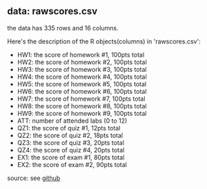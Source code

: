 ## data: rawscores.csv 

the data has 335 rows and 16 columns.

Here's the description of the R objects(columns) in 'rawscores.csv':

* HW1: the score of homework #1, 100pts total
* HW2: the score of homework #2, 100pts total
* HW3: the score of homework #3, 100pts total
* HW4: the score of homework #4, 100pts total
* HW5: the score of homework #5, 100pts total
* HW6: the score of homework #6, 100pts total
* HW7: the score of homework #7, 100pts total
* HW8: the score of homework #8, 100pts total
* HW9: the score of homework #9, 100pts total
* ATT: number of attended labs (0 to 12)
* QZ1: the score of quiz #1, 12pts total
* QZ2: the score of quiz #2, 18pts total
* QZ3: the score of quiz #3, 20pts total
* QZ4: the score of quiz #4, 20pts total
* EX1: the score of exam #1, 80pts total
* EX2: the score of exam #2, 90pts total

source: see [github](https://github.com/ucb-stat133/stat133-fall-2017/blob/master/data/rawscores.csv)